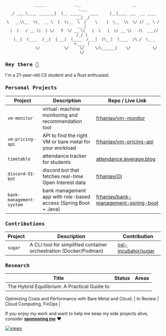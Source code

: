 <div align="center">

```
  _____             .__                       __                       .___
_/ ____\____ _______|  |__ _____    ____     |__|____ ___  __ ____   __| _/
\   __\\__  \\_  __ \  |  \\__  \  /    \    |  \__  \\  \/ // __ \ / __ | 
 |  |   / __ \|  | \/   Y  \/ __ \|   |  \   |  |/ __ \\   /\  ___// /_/ | 
 |__|  (____  /__|  |___|  (____  /___|  /\__|  (____  /\_/  \___  >____ | 
            \/           \/     \/     \/\______|    \/          \/     \/ 

```
</div>

<h3><samp>Hey there 👋 </samp></h3>

I'm a 21-year-old CS student and a Rust enthusiast.

<h3><samp>Personal Projects</samp></h3>

| Project | Description | Repo / Live Link |
|--------|-------------|-------------|
| `vm-monitor` | virtual-machine monitoring and recommendation tool | [frhanjav/vm-monitor](https://github.com/frhanjav/vm-monitor) |
| `vm-pricing-api` | API to find the right VM or bare metal for your workload | [frhanjav/vm-pricing-api]((https://github.com/frhanjav/vm-pricing-api)) |
| `timetable` | attendance tracker for students | [attendance.leverage.blog](https://attendance.leverage.blog/) |
| `discord-OI-bot` | discord bot that fetches real-time Open Interest data | [frhanjav/OI](https://github.com/frhanjav/OI) |
| `bank-management-system` | bank management app with role-based access (Spring Boot + Java) | [frhanjav/bank-management-spring-boot](https://github.com/frhanjav/bank-management-spring-boot) |

<h3><samp>Contributions</samp></h3>

| Project | Description | Contribution |
|--------|-------------|-------------|
| `sugar` | A CLI tool for simplified container orchestration (Docker/Podman) | [osl-incubator/sugar](https://github.com/osl-incubator/sugar/issues?q=is%3Apr+author%3Afrhanjav) |

<h3><samp>Research</samp></h3>

| Title               | Status | Areas       |
|---------------------|-------------------|------------|
| The Hybrid Equilibrium: A Practical Guide to
Optimizing Costs and Performance with Bare Metal
and Cloud. | In Review | Cloud Computing, FinOps |

If you enjoy my work and want to help me keep my side projects alive, consider [**sponsoring me**](https://github.com/sponsors/frhanjav) ❤️

[![views](https://komarev.com/ghpvc/?username=frhanjav&base=105&style=flat&color=292929&label=views&abbreviated=true)](https://github.com/frhanjav)
